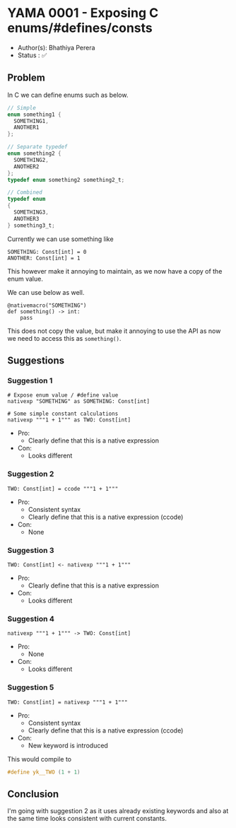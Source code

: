 # YAMA 0001 - Exposing C enums/#defines/consts

- Author(s): Bhathiya Perera
- Status   : ✅

## Problem

In C we can define enums such as below.

```c
// Simple
enum something1 {
  SOMETHING1,
  ANOTHER1
};

// Separate typedef
enum something2 {
  SOMETHING2,
  ANOTHER2
};
typedef enum something2 something2_t;

// Combined
typedef enum
{
  SOMETHING3,
  ANOTHER3
} something3_t;
```

Currently we can use something like

<!-- Note using Python for syntax highlighting, below is Yaksha code -->

```yaksha
SOMETHING: Const[int] = 0
ANOTHER: Const[int] = 1
```

This however make it annoying to maintain, as we now have a copy of the enum value.

We can use below as well.

```yaksha
@nativemacro("SOMETHING")
def something() -> int:
    pass
```

This does not copy the value, but make it annoying to use the API as now we need to access this as `something()`.

## Suggestions

### Suggestion 1

```yaksha
# Expose enum value / #define value
nativexp "SOMETHING" as SOMETHING: Const[int]

# Some simple constant calculations
nativexp """1 + 1""" as TWO: Const[int]
```

- Pro:
  - Clearly define that this is a native expression
- Con:
  - Looks different

### Suggestion 2

```yaksha
TWO: Const[int] = ccode """1 + 1"""
```

- Pro:
  - Consistent syntax
  - Clearly define that this is a native expression (ccode)
- Con:
  - None

### Suggestion 3

```yaksha
TWO: Const[int] <- nativexp """1 + 1"""
```

- Pro:
  - Clearly define that this is a native expression
- Con:
  - Looks different

### Suggestion 4

```yaksha
nativexp """1 + 1""" -> TWO: Const[int]
```

- Pro:
  - None
- Con:
  - Looks different

### Suggestion 5

```yaksha
TWO: Const[int] = nativexp """1 + 1"""
```

- Pro:
  - Consistent syntax
  - Clearly define that this is a native expression (ccode)
- Con:
  - New keyword is introduced

This would compile to 

```c
#define yk__TWO (1 + 1)
```

## Conclusion

I'm going with suggestion 2 as it uses already existing keywords and also at the same time looks consistent with current constants. 
